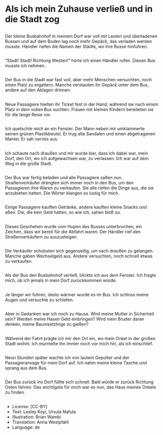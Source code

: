 # Als ich mein Zuhause verließ und in die Stadt zog

##
Der kleine Busbahnhof in meinem Dorf war voll mit Leuten und überladenen Bussen und auf dem Boden lag noch mehr Gepäck, das verladen werden musste. Händler riefen die Namen der Städte, wo ihre Busse hinfuhren.

##
“Stadt! Stadt! Richtung Westen!“ hörte ich einen Händler rufen. Diesen Bus musste ich nehmen.

##
Der Bus in die Stadt war fast voll, aber mehr Menschen versuchten, noch einen Platz zu ergattern. Manche verstauten ihr Gepäck unter dem Bus, andere auf den Ablagen drinnen.

##
Neue Passagiere hielten ihr Ticket fest in der Hand, während sie nach einem Platz in dem vollen Bus suchten. Frauen mit kleinen Kindern bereiteten sie für die lange Reise vor.

##
Ich quetschte mich an ein Fenster. Der Mann neben mir umklammerte seinen grünen Plastikbeutel. Er trug alte Sandalen und einen abgetragenen Mantel. Er sah nervös aus.

##
Ich schaute nach draußen und mir wurde klar, dass ich dabei war, mein Dorf, den Ort, wo ich aufgewachsen war, zu verlassen. Ich war auf dem Weg in die große Stadt.

##
Der Bus war fertig beladen und alle Passagiere saßen nun. Straßenverkäufer drängten sich immer noch in den Bus, um den Passagieren ihre Waren zu verkaufen. Sie alle riefen die Dinge aus, die sie anzubieten hatten. Die Wörter klangen so lustig für mich.

##
Einige Passagiere kauften Getränke, andere kauften kleine Snacks und aßen. Die, die kein Geld hatten, so wie ich, sahen bloß zu.

##
Dieses Geschehen wurde vom Hupen des Busses unterbrochen, ein Zeichen, dass wir bereit für die Abfahrt waren. Der Händler rief den Straßenverkäufern zu auszusteigen.

##
Die Verkäufer schubsten sich gegenseitig, um nach draußen zu gelangen. Manche gaben Wechselgeld aus. Andere versuchten, noch schnell etwas zu verkaufen.

##
Als der Bus den Busbahnhof verließ, blickte ich aus dem Fenster. Ich fragte mich, ob ich jemals in mein Dorf zurückkommen würde.

##
Je länger wir fuhren, desto wärmer wurde es im Bus. Ich schloss meine Augen und versuchte zu schlafen.

##
Aber in Gedanken war ich noch zu Hause. Wird meine Mutter in Sicherheit sein? Werden meine Hasen Geld einbringen? Wird mein Bruder daran denken, meine Baumsetzlinge zu gießen?

##
Während der Fahrt prägte ich mir den Ort ein, wo mein Onkel in der großen Stadt wohnt. Ich murmelte ihn immer noch vor mich hin, als ich einschlief.

##
Neun Stunden später wachte ich von lautem Gepolter und der Passagieransage für mein Dorf auf. Ich nahm meine kleine Tasche und sprang aus dem Bus.

##
Der Bus zurück ins Dorf füllte sich schnell. Bald würde er zurück Richtung Osten fahren. Das wichtigste für mich war es nun, das Haus meines Onkels zu finden.

##
* License: [CC-BY]
* Text: Lesley Koyi, Ursula Nafula
* Illustration: Brian Wambi
* Translation: Anna Westpfahl
* Language: de
